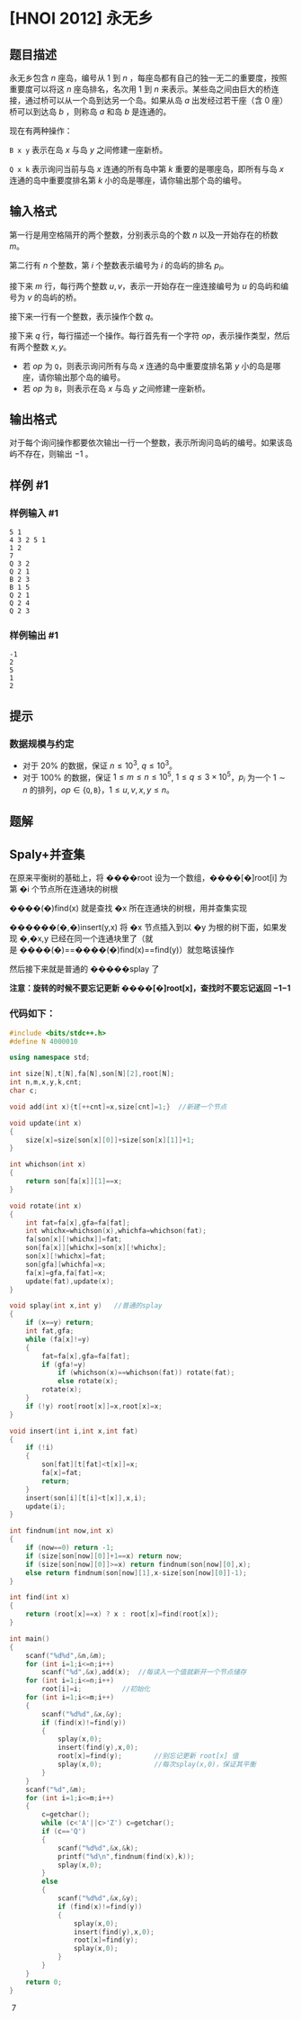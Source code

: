 # [HNOI 2012] 永无乡

## 题目描述

永无乡包含 $n$ 座岛，编号从 $1$ 到 $n$ ，每座岛都有自己的独一无二的重要度，按照重要度可以将这 $n$ 座岛排名，名次用 $1$  到 $n$ 来表示。某些岛之间由巨大的桥连接，通过桥可以从一个岛到达另一个岛。如果从岛 $a$ 出发经过若干座（含 $0$ 座）桥可以到达岛 $b$ ，则称岛 $a$ 和岛 $b$ 是连通的。

现在有两种操作：

`B x y` 表示在岛 $x$ 与岛 $y$ 之间修建一座新桥。

`Q x k` 表示询问当前与岛 $x$ 连通的所有岛中第 $k$ 重要的是哪座岛，即所有与岛 $x$ 连通的岛中重要度排名第 $k$ 小的岛是哪座，请你输出那个岛的编号。

## 输入格式

第一行是用空格隔开的两个整数，分别表示岛的个数 $n$ 以及一开始存在的桥数 $m$。

第二行有 $n$ 个整数，第 $i$ 个整数表示编号为 $i$ 的岛屿的排名 $p_i$。

接下来 $m$ 行，每行两个整数 $u, v$，表示一开始存在一座连接编号为 $u$ 的岛屿和编号为 $v$ 的岛屿的桥。

接下来一行有一个整数，表示操作个数 $q$。

接下来 $q$ 行，每行描述一个操作。每行首先有一个字符 $op$，表示操作类型，然后有两个整数 $x, y$。
- 若 $op$ 为 `Q`，则表示询问所有与岛 $x$ 连通的岛中重要度排名第 $y$ 小的岛是哪座，请你输出那个岛的编号。
- 若 $op$ 为 `B`，则表示在岛 $x$ 与岛 $y$ 之间修建一座新桥。

## 输出格式

对于每个询问操作都要依次输出一行一个整数，表示所询问岛屿的编号。如果该岛屿不存在，则输出 $-1$ 。

## 样例 #1

### 样例输入 #1

```
5 1
4 3 2 5 1
1 2
7
Q 3 2
Q 2 1
B 2 3
B 1 5
Q 2 1
Q 2 4
Q 2 3
```

### 样例输出 #1

```
-1
2
5
1
2
```

## 提示

### 数据规模与约定

- 对于 $20\%$ 的数据，保证 $n \leq 10^3$, $q \leq 10^3$。
- 对于 $100\%$ 的数据，保证 $1 \leq m \leq n \leq 10^5$, $1 \leq q \leq 3 \times 10^5$，$p_i$ 为一个 $1 \sim n$ 的排列，$op \in \{\texttt Q, \texttt B\}$，$1 \leq u, v, x, y \leq n$。

## 题解
## Spaly+并查集

在原来平衡树的基础上，将 ����root 设为一个数组，����[�]root[i] 为第 �i 个节点所在连通块的树根

����(�)find(x) 就是查找 �x 所在连通块的树根，用并查集实现

������(�,�)insert(y,x) 将 �x 节点插入到以 �y 为根的树下面，如果发现 �,�x,y 已经在同一个连通块里了（就是 ����(�)==����(�)find(x)==find(y)）就忽略该操作

然后接下来就是普通的 �����splay 了

**注意：旋转的时候不要忘记更新 ����[�]root[x]，查找时不要忘记返回 −1−1**

### 代码如下：

```cpp
#include <bits/stdc++.h>
#define N 4000010

using namespace std;

int size[N],t[N],fa[N],son[N][2],root[N];
int n,m,x,y,k,cnt;
char c;

void add(int x){t[++cnt]=x,size[cnt]=1;}  //新建一个节点

void update(int x)
{
	size[x]=size[son[x][0]]+size[son[x][1]]+1;
}

int whichson(int x)
{
	return son[fa[x]][1]==x;
}

void rotate(int x)
{
	int fat=fa[x],gfa=fa[fat];
	int whichx=whichson(x),whichfa=whichson(fat);
	fa[son[x][!whichx]]=fat;
	son[fa[x]][whichx]=son[x][!whichx];
	son[x][!whichx]=fat;
	son[gfa][whichfa]=x;
	fa[x]=gfa,fa[fat]=x;
	update(fat),update(x);
}

void splay(int x,int y)   //普通的splay
{
	if (x==y) return;
	int fat,gfa;
	while (fa[x]!=y)
	{
		fat=fa[x],gfa=fa[fat];
		if (gfa!=y)
			if (whichson(x)==whichson(fat)) rotate(fat);
			else rotate(x);
		rotate(x);
	}
	if (!y) root[root[x]]=x,root[x]=x;
}

void insert(int i,int x,int fat)
{
	if (!i)
	{
		son[fat][t[fat]<t[x]]=x;
		fa[x]=fat;
		return;
	}
	insert(son[i][t[i]<t[x]],x,i);
	update(i);
}

int findnum(int now,int x)
{
	if (now==0) return -1;
	if (size[son[now][0]]+1==x) return now;
	if (size[son[now][0]]>=x) return findnum(son[now][0],x);
	else return findnum(son[now][1],x-size[son[now][0]]-1);
}

int find(int x)
{
	return (root[x]==x) ? x : root[x]=find(root[x]);
}

int main()
{
	scanf("%d%d",&n,&m);
	for (int i=1;i<=n;i++)
		scanf("%d",&x),add(x);  //每读入一个值就新开一个节点储存
	for (int i=1;i<=n;i++)
		root[i]=i;     		//初始化
	for (int i=1;i<=m;i++)
	{
		scanf("%d%d",&x,&y);
		if (find(x)!=find(y))
		{
			splay(x,0);
			insert(find(y),x,0);
			root[x]=find(y);		//别忘记更新 root[x] 值	
			splay(x,0);				//每次splay(x,0)，保证其平衡
		}
	}
	scanf("%d",&m);
	for (int i=1;i<=m;i++)
	{
		c=getchar();
		while (c<'A'||c>'Z') c=getchar();
		if (c=='Q')
		{
			scanf("%d%d",&x,&k);
			printf("%d\n",findnum(find(x),k));
			splay(x,0);
		}
		else
		{
			scanf("%d%d",&x,&y);
			if (find(x)!=find(y))
			{
				splay(x,0);
				insert(find(y),x,0);
				root[x]=find(y);
				splay(x,0);
			}
		}
	}
	return 0;
}
```

 7
